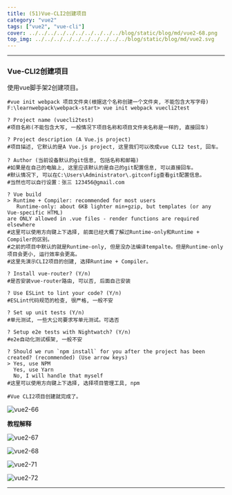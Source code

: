 ```yaml
---
title: (51)Vue-CLI2创建项目
category: "vue2"
tags: ["vue2", "vue-cli"]
cover: ../../../../../../../../../../blog/static/blog/md/vue2-68.png
top_img: ../../../../../../../../../../blog/static/blog/md/vue2.svg
---
```


***

### Vue-CLI2创建项目

使用vue脚手架2创建项目。


    #vue init webpack 项目文件夹(根据这个名称创建一个文件夹, 不能包含大写字母)
    F:\learnwebpack\webpack-start> vue init webpack vuecli2test
    
    ? Project name (vuecli2test)
    #项目名称(不能包含大写, 一般情况下项目名称和项目文件夹名称是一样的, 直接回车)
    
    ? Project description (A Vue.js project) 
    #项目描述, 它默认的是A Vue.js project, 这里我们可以改成vue CLI2 test, 回车。
    
    ? Author (当前设备默认的git信息, 包括名称和邮箱) 
    #如果是在自己的电脑上, 这里应该默认的是自己的git配置信息, 可以直接回车。
    #默认情况下, 可以在C:\Users\Administrator\.gitconfig查看git配置信息。
    #当然也可以自行设置：张三 123456@gmail.com
    
    ? Vue build
    > Runtime + Compiler: recommended for most users
       Runtime-only: about 6KB lighter min+gzip, but templates (or any Vue-specific HTML) 
    are ONLY allowed in .vue files - render functions are required elsewhere
    #这里可以使用方向键上下选择, 前面已经大概了解过Runtime-only和Runtime + Compiler的区别。
    #之前的项目中默认的就是Runtime-only, 但是没办法编译tempalte。但是Runtime-only项目会更小, 运行效率会更高。
    #这里先演示CLI2项目的创建, 选择Runtime + Compiler。
    
    ? Install vue-router? (Y/n) 
    #是否安装vue-router路由, 可以否, 后面自己安装
    
    ? Use ESLint to lint your code? (Y/n) 
    #ESLint代码规范的检查, 很严格, 一般不安
    
    ? Set up unit tests (Y/n)
    #单元测试, 一些大公司要求写单元测试。可选否
    
    ? Setup e2e tests with Nightwatch? (Y/n) 
    #e2e自动化测试框架, 一般不安
    
    ? Should we run `npm install` for you after the project has been created? (recommended) (Use arrow keys)
    > Yes, use NPM 
      Yes, use Yarn 
      No, I will handle that myself 
    #这里可以使用方向键上下选择, 选择项目管理工具, npm
    
    #Vue CLI2项目创建就完成了。


![vue2-66](../../../../../../../../../../blog/static/blog/md/vue2-66.png)


**教程解释**

![vue2-67](../../../../../../../../../../blog/static/blog/md/vue2-67.png)

![vue2-68](../../../../../../../../../../blog/static/blog/md/vue2-68.png)

![vue2-71](../../../../../../../../../../blog/static/blog/md/vue2-71.png)

![vue2-72](../../../../../../../../../../blog/static/blog/md/vue2-72.png)


***